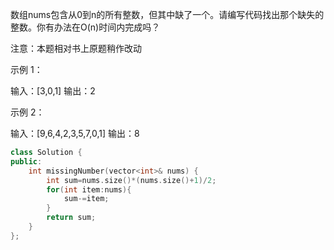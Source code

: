 数组nums包含从0到n的所有整数，但其中缺了一个。请编写代码找出那个缺失的整数。你有办法在O(n)时间内完成吗？

注意：本题相对书上原题稍作改动

示例 1：

输入：[3,0,1]
输出：2


示例 2：

输入：[9,6,4,2,3,5,7,0,1]
输出：8

```cpp
class Solution {
public:
    int missingNumber(vector<int>& nums) {
        int sum=nums.size()*(nums.size()+1)/2;
        for(int item:nums){
            sum-=item;
        }
        return sum;
    }
};
```

